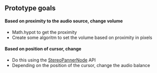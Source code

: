 ## Prototype goals
#### Based on proximity to the audio source, change volume
* Math.hypot to get the proximity
* Create some algoritm to set the volume based on proximity in pixels

#### Based on position of cursor, change 
* Do this using the [StereoPannerNode](https://developer.mozilla.org/en-US/docs/Web/API/StereoPannerNode) API
* Depending on the position of the cursor, change the audio balance
